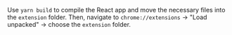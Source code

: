 Use `yarn build` to compile the React app and move the necessary files into the `extension` folder.
Then, navigate to `chrome://extensions` -> "Load unpacked" -> choose the `extension` folder.
